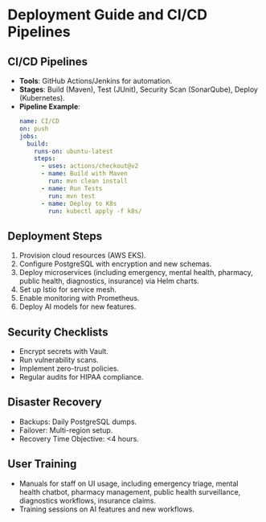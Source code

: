 # Deployment Guide and CI/CD Pipelines

## CI/CD Pipelines
- **Tools**: GitHub Actions/Jenkins for automation.
- **Stages**: Build (Maven), Test (JUnit), Security Scan (SonarQube), Deploy (Kubernetes).
- **Pipeline Example**:
  ```yaml
  name: CI/CD
  on: push
  jobs:
    build:
      runs-on: ubuntu-latest
      steps:
        - uses: actions/checkout@v2
        - name: Build with Maven
          run: mvn clean install
        - name: Run Tests
          run: mvn test
        - name: Deploy to K8s
          run: kubectl apply -f k8s/
  ```

## Deployment Steps
1. Provision cloud resources (AWS EKS).
2. Configure PostgreSQL with encryption and new schemas.
3. Deploy microservices (including emergency, mental health, pharmacy, public health, diagnostics, insurance) via Helm charts.
4. Set up Istio for service mesh.
5. Enable monitoring with Prometheus.
6. Deploy AI models for new features.

## Security Checklists
- Encrypt secrets with Vault.
- Run vulnerability scans.
- Implement zero-trust policies.
- Regular audits for HIPAA compliance.

## Disaster Recovery
- Backups: Daily PostgreSQL dumps.
- Failover: Multi-region setup.
- Recovery Time Objective: <4 hours.

## User Training
- Manuals for staff on UI usage, including emergency triage, mental health chatbot, pharmacy management, public health surveillance, diagnostics workflows, insurance claims.
- Training sessions on AI features and new workflows.